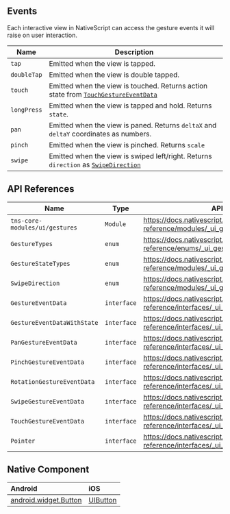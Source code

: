 ## Events

Each interactive view in NativeScript can access the gesture events it will raise on user interaction.

| Name     | Description    |
|----------|----------------|
| `tap`    | Emitted when the view is tapped.|
| `doubleTap`    | Emitted when the view is double tapped.|
| `touch`    | Emitted when the view is touched. Returns action state from [`TouchGestureEventData`](https://docs.nativescript.org/api-reference/interfaces/_ui_gestures_.touchgestureeventdata) |
| `longPress`    | Emitted when the view is tapped and hold. Returns `state`. |
| `pan`    | Emitted when the view is paned. Returns `deltaX` and `deltaY` coordinates as numbers. |
| `pinch`    | Emitted when the view is pinched. Returns `scale` |
| `swipe`    | Emitted when the view is swiped left/right. Returns `direction` as [`SwipeDirection`](https://docs.nativescript.org/api-reference/enums/_ui_gestures_.swipedirection) |

## API References

| Name     | Type    | API Reference Link |
|----------|---------|--------------------|
| `tns-core-modules/ui/gestures` | `Module` | <https://docs.nativescript.org/api-reference/modules/_ui_gestures_> |
| `GestureTypes` | `enum` | <https://docs.nativescript.org/api-reference/enums/_ui_gestures_.gesturetypes> |
| `GestureStateTypes` | `enum` | <https://docs.nativescript.org/api-reference/modules/_ui_gestures_> |
| `SwipeDirection` | `enum` | <https://docs.nativescript.org/api-reference/modules/_ui_gestures_> |
| `GestureEventData` | `interface` | <https://docs.nativescript.org/api-reference/interfaces/_ui_gestures_.gestureeventdata> |
| `GestureEventDataWithState` | `interface` | <https://docs.nativescript.org/api-reference/interfaces/_ui_gestures_.gestureeventdatawithstate> |
| `PanGestureEventData` | `interface` | <https://docs.nativescript.org/api-reference/interfaces/_ui_gestures_.pangestureeventdata> |
| `PinchGestureEventData` | `interface` | <https://docs.nativescript.org/api-reference/interfaces/_ui_gestures_.pinchgestureeventdata> |
| `RotationGestureEventData` | `interface` | <https://docs.nativescript.org/api-reference/interfaces/_ui_gestures_.rotationgestureeventdata> |
| `SwipeGestureEventData` | `interface` | <https://docs.nativescript.org/api-reference/interfaces/_ui_gestures_.swipegestureeventdata> |
| `TouchGestureEventData` | `interface` | <https://docs.nativescript.org/api-reference/interfaces/_ui_gestures_.touchgestureeventdata> |
| `Pointer` | `interface` | <https://docs.nativescript.org/api-reference/interfaces/_ui_gestures_.pointer> |

## Native Component

| Android               | iOS      |
|:----------------------|:---------|
| [android.widget.Button](http://developer.android.com/reference/android/widget/Button.html) | [UIButton](https://developer.apple.com/library/ios/documentation/UIKit/Reference/UIButton_Class/) |
